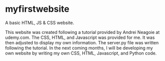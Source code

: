 # myfirstwebsite

A basic HTML, JS &amp; CSS website.

This website was created following a tutorial provided by Andrei Neagoie at udemy.com.
The CSS, HTML, and Javascript was provided for me. It was then adjusted to display my own information.
The server.py file was written following the tutorial.
In the next coming months, I will be developing my own website by writing my own CSS, HTML, Javascript, and Python code.
